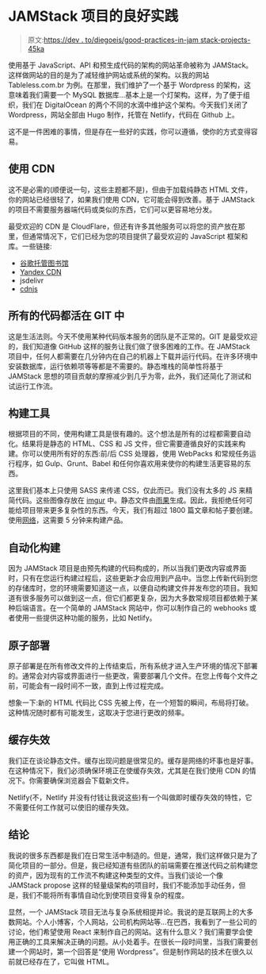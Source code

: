 # JAMStack 项目的良好实践

> 原文:[https://dev . to/diegoeis/good-practices-in-jam stack-projects-45ka](https://dev.to/diegoeis/good-practices-in-jamstack-projects-45ka)

使用基于 JavaScript、API 和预生成代码的架构的网站革命被称为 JAMStack。这样做网站的目的是为了减轻维护网站或系统的架构。以我的网站 Tableless.com.br 为例。在那里，我们维护了一个基于 Wordpress 的架构，这意味着我们需要一个 MySQL 数据库...基本上是一个灯架构。这样，为了便于组织，我们在 DigitalOcean 的两个不同的水滴中维护这个架构。今天我们关闭了 Wordpress，网站全部由 Hugo 制作，托管在 Netlify，代码在 Github 上。

这不是一件困难的事情，但是存在一些好的实践，你可以遵循，使你的方式变得容易。

## [](#use-cdn)使用 CDN

这不是必需的(顺便说一句，这些主题都不是)，但由于加载纯静态 HTML 文件，你的网站已经很轻了，如果我们使用 CDN，它可能会得到改善。基于 JAMStack 的项目不需要服务器端代码或类似的东西，它们可以更容易地分发。

最受欢迎的 CDN 是 CloudFlare，但还有许多其他服务可以将您的资产放在那里，但通常情况下，它们已经为您的项目提供了最受欢迎的 JavaScript 框架和库。一些链接:

*   [谷歌托管图书馆](https://developers.google.com/speed/libraries/#libraries)
*   [Yandex CDN](https://tech.yandex.ru/jslibs/)
*   jsdelivr
*   [cdnjs](https://cdnjs.com/)

## [](#all-the-code-live-in-git)所有的代码都活在 GIT 中

这是生活法则。今天不使用某种代码版本服务的团队是不正常的。GIT 是最受欢迎的，我们知道像 GitHub 这样的服务让我们做了很多困难的工作。在 JAMStack 项目中，任何人都需要在几分钟内在自己的机器上下载并运行代码。在许多环境中安装数据库，运行依赖项等等都是不需要的。静态堆栈的简单性将基于 JAMStack 思想的项目贡献的摩擦减少到几乎为零，此外，我们还简化了测试和试运行工作流。

## [](#build-tools)构建工具

根据项目的不同，使用构建工具是很有趣的。这个想法是所有的过程都需要自动化。结果将是静态的 HTML、CSS 和 JS 文件，但它需要遵循良好的实践来构建。你可以使用所有好的东西:前/后 CSS 处理器，使用 WebPacks 和常规任务运行程序，如 Gulp、Grunt、Babel 和任何你喜欢用来使你的构建生活更容易的东西。

这里我们基本上只使用 SASS 来传递 CSS，仅此而已。我们没有太多的 JS 来精简代码。这些图像存放在 [imgur](http://imgur.com) 中。静态文件由[雨果](https://gohugo.io)生成。因此，我拒绝任何可能给项目带来更多复杂性的东西。今天，我们有超过 1800 篇文章和帖子要创建。使用[网络](http://netlify.com)，这需要 5 分钟来构建产品。

## [](#automated-builds)自动化构建

因为 JAMStack 项目是由预先构建的代码构成的，所以当我们更改内容或界面时，只有在您运行构建过程后，这些更新才会应用到产品中。当您上传新代码到您的存储库时，您的环境需要知道这一点，以便自动构建文件并发布您的项目。我知道有很多服务可以做到这一点，但它们都更复杂，因为大多数常规项目都依赖于某种后端语言。在一个简单的 JAMStack 网站中，你可以制作自己的 webhooks 或者使用一些提供这种功能的服务，比如 Netlify。

## [](#atomic-deploys)原子部署

原子部署是在所有修改文件的上传结束后，所有系统才进入生产环境的情况下部署的。通常会对内容或界面进行一些更改，需要部署几个文件。在您上传每个文件之前，可能会有一段时间不一致，直到上传过程完成。

想象一下:新的 HTML 代码比 CSS 先被上传，在一个短暂的瞬间，布局将打破。这种情况随时都有可能发生，这取决于您进行更改的频率。

## [](#cache-invalidation)缓存失效

我们正在谈论静态文件。缓存出现问题是很常见的。缓存是网络的坏事也是好事。在这种情况下，我们必须确保环境正在使缓存失效，尤其是在我们使用 CDN 的情况下。你需要确保浏览器会下载新文件。

Netlify(不，Netlify 并没有付钱让我说这些)有一个叫做即时缓存失效的特性，它不需要任何工作就可以使旧的缓存失效。

## [](#conclusion)结论

我说的很多东西都是我们在日常生活中制造的。但是，通常，我们这样做只是为了简化项目的一部分。但是，我已经知道有些团队的前端需要在推送代码之前构建您的资产，因为现有的工作流不构建这种类型的文件。当我们谈论一个像 JAMStack propose 这样的轻量级架构的项目时，我们不能添加手动任务，但是，我们不能将所有事情自动化到使项目变得复杂的程度。

显然，一个 JAMStack 项目无法与复杂系统相提并论。我说的是互联网上的大多数网站。个人小博客，个人网站，公司机构网站等...在巴西，我看到了一些公司的讨论，他们希望使用 React 来制作自己的网站。这有什么意义？我们需要学会使用正确的工具来解决正确的问题。从小处着手。在很长一段时间里，当我们需要创建一个网站时，第一个回答是“使用 Wordpress”。但是制作网站的技术在很久以前就已经存在了，它叫做 HTML。